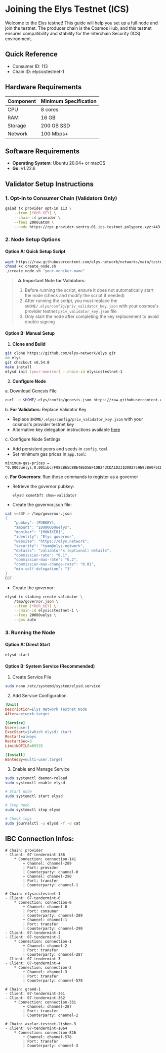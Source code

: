 # Joining the Elys Testnet (ICS)

Welcome to the Elys testnet! This guide will help you set up a full node and join the testnet. The producer chain is the Cosmos Hub, and this testnet ensures compatibility and stability for the Interchain Security (ICS) environment.

## Quick Reference

- Consumer ID: 113
- Chain ID: elysicstestnet-1

## Hardware Requirements

| Component | Minimum Specification |
| --------- | --------------------- |
| CPU       | 8 cores               |
| RAM       | 16 GB                 |
| Storage   | 200 GB SSD            |
| Network   | 100 Mbps+             |

## Software Requirements

- **Operating System**: Ubuntu 20.04+ or macOS
- **Go**: v1.22.6

## Validator Setup Instructions

### 1. Opt-In to Consumer Chain (Validators Only)

```bash
gaiad tx provider opt-in 113 \
    --from [YOUR_KEY] \
    --chain-id provider \
    --fees 2000uatom \
    --node https://rpc.provider-sentry-01.ics-testnet.polypore.xyz:443
```

### 2. Node Setup Options

#### Option A: Quick Setup Script

```bash
wget https://raw.githubusercontent.com/elys-network/networks/main/testnet/elysicstestnet-1/create_node.sh
chmod +x create_node.sh
./create_node.sh "your-moniker-name"
```

> **⚠️ Important Note for Validators**:
>
> 1. Before running the script, ensure it does not automatically start the node (check and modify the script if needed)
> 2. After running the script, you must replace the `$HOME/.elys/config/priv_validator_key.json` with your cosmos's provider testnet `priv_validator_key.json` file
> 3. Only start the node after completing the key replacement to avoid double signing

#### Option B: Manual Setup

1. **Clone and Build**

```bash
git clone https://github.com/elys-network/elys.git
cd elys
git checkout v0.54.0
make install
elysd init [your-moniker] --chain-id elysicstestnet-1
```

2. **Configure Node**

a. Download Genesis File

```bash
curl -o $HOME/.elys/config/genesis.json https://raw.githubusercontent.com/elys-network/networks/refs/heads/main/testnet/elysicstestnet-1/genesis.json
```

b. **For Validators**: Replace Validator Key

- Replace `$HOME/.elys/config/priv_validator_key.json` with your cosmos's provider testnet key
- Alternative key delegation instructions available [here](https://github.com/cosmos/testnets/blob/master/interchain-security/VALIDATOR_JOINING_GUIDE.md#option-two-use-key-delegation)

c. Configure Node Settings

- Add persistent peers and seeds in `config.toml`
- Set minimum gas prices in `app.toml`:

```
minimum-gas-prices = "0.0003uelys,0.001ibc/F082B65C88E4B6D5EF1DB243CDA1D331D002759E938A0F5CD3FFDC5D53B3E349,0.001ibc/C4CFF46FD6DE35CA4CF4CE031E643C8FDC9BA4B99AE598E9B0ED98FE3A2319F9"
```

c. **For Governors**: Run those commands to register as a governor

- Retrieve the governor pubkey:

  ```
  elysd cometbft show-validator
  ```

- Create the governor.json file:

```bash
cat <<EOF > /tmp/governor.json
{
	"pubkey": [PUBKEY],
	"amount": "10000000uelys",
	"moniker": "[MONIKER]",
	"identity": "Elys governor",
	"website": "https://elys.network",
	"security": "team@elys.network",
	"details": "validator's (optional) details",
	"commission-rate": "0.1",
	"commission-max-rate": "0.2",
	"commission-max-change-rate": "0.01",
	"min-self-delegation": "1"
}
EOF
```

- Create the governor:

```bash
elysd tx staking create-validator \
    /tmp/governor.json \
    --from [YOUR_KEY] \
    --chain-id elysicstestnet-1 \
    --fees 20000uelys \
    --gas auto
```

### 3. Running the Node

#### Option A: Direct Start

```bash
elysd start
```

#### Option B: System Service (Recommended)

1. Create Service File

```bash
sudo nano /etc/systemd/system/elysd.service
```

2. Add Service Configuration

```ini
[Unit]
Description=Elys Network Testnet Node
After=network.target

[Service]
User=[user]
ExecStart=$(which elysd) start
Restart=always
RestartSec=3
LimitNOFILE=65535

[Install]
WantedBy=multi-user.target
```

3. Enable and Manage Service

```bash
sudo systemctl daemon-reload
sudo systemctl enable elysd

# Start node
sudo systemctl start elysd

# Stop node
sudo systemctl stop elysd

# Check logs
sudo journalctl -u elysd -f -o cat
```

## IBC Connection Infos:

```
# Chain: provider
- Client: 07-tendermint-186
    * Connection: connection-141
        + Channel: channel-289
        | Port: provider
        | Counterparty: channel-0
        + Channel: channel-290
        | Port: transfer
        | Counterparty: channel-1

# Chain: elysicstestnet-1
- Client: 07-tendermint-0
    * Connection: connection-0
        + Channel: channel-0
        | Port: consumer
        | Counterparty: channel-289
        + Channel: channel-1
        | Port: transfer
        | Counterparty: channel-290
- Client: 07-tendermint-1
- Client: 07-tendermint-2
    * Connection: connection-1
        + Channel: channel-2
        | Port: transfer
        | Counterparty: channel-287
- Client: 07-tendermint-3
- Client: 07-tendermint-4
    * Connection: connection-2
        + Channel: channel-3
        | Port: transfer
        | Counterparty: channel-578

# Chain: grand-1
- Client: 07-tendermint-361
- Client: 07-tendermint-362
    * Connection: connection-331
        + Channel: channel-287
        | Port: transfer
        | Counterparty: channel-2

# Chain: axelar-testnet-lisbon-3
- Client: 07-tendermint-1064
    * Connection: connection-826
        + Channel: channel-578
        | Port: transfer
        | Counterparty: channel-3
```
